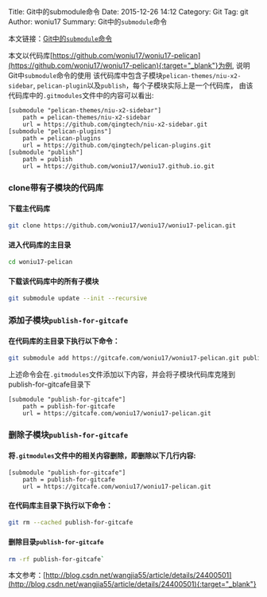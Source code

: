 Title: Git中的submodule命令
Date: 2015-12-26 14:12
Category: Git
Tag: git
Author: woniu17
Summary: Git中的`submodule`命令

本文链接：[Git中的`submodule`命令]({filename}/git-submodule.md)

本文以代码库[https://github.com/woniu17/woniu17-pelican](https://github.com/woniu17/woniu17-pelican){:target="_blank"}为例,
说明Git中`submodule`命令的使用
该代码库中包含子模块`pelican-themes/niu-x2-sidebar`, `pelican-plugin`以及`publish`，每个子模块实际上是一个代码库，
由该代码库中的`.gitmodules`文件中的内容可以看出:
```
[submodule "pelican-themes/niu-x2-sidebar"]
    path = pelican-themes/niu-x2-sidebar
    url = https://github.com/qingtech/niu-x2-sidebar.git
[submodule "pelican-plugins"]
    path = pelican-plugins
    url = https://github.com/qingtech/pelican-plugins.git
[submodule "publish"]
    path = publish
    url = https://github.com/woniu17/woniu17.github.io.git
```

### clone带有子模块的代码库

#### 下载主代码库

```bash
git clone https://github.com/woniu17/woniu17/woniu17-pelican.git
```

#### 进入代码库的主目录

```bash
cd woniu17-pelican
```

#### 下载该代码库中的所有子模块

```bash
git submodule update --init --recursive
```

### 添加子模块`publish-for-gitcafe`

#### 在代码库的主目录下执行以下命令：

```bash
git submodule add https://gitcafe.com/woniu17/woniu17-pelican.git publish-for-gitcafe
```

上述命令会在`.gitmodules`文件添加以下内容，并会将子模块代码库克隆到publish-for-gitcafe目录下
```
[submodule "publish-for-gitcafe"]
    path = publish-for-gitcafe
    url = https://gitcafe.com/woniu17/woniu17-pelican.git
```

### 删除子模块`publish-for-gitcafe`
#### 将`.gitmodules`文件中的相关内容删除，即删除以下几行内容:
```
[submodule "publish-for-gitcafe"]
    path = publish-for-gitcafe
    url = https://gitcafe.com/woniu17/woniu17-pelican.git
```

#### 在代码库主目录下执行以下命令：

```bash
git rm --cached publish-for-gitcafe
```

#### 删除目录`publish-for-gitcafe`

```bash
rm -rf publish-for-gitcafe`
```

本文参考：[http://blog.csdn.net/wangjia55/article/details/24400501](http://blog.csdn.net/wangjia55/article/details/24400501){:target="_blank"}
